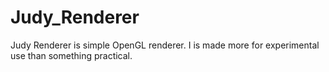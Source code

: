 # Judy_Renderer
Judy Renderer is simple OpenGL renderer. I is made more for experimental use than something practical.
